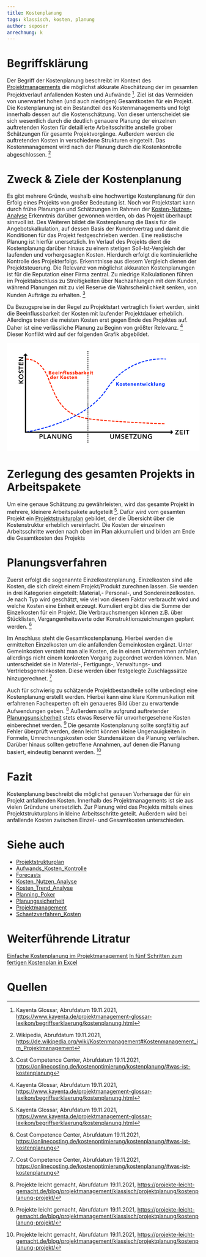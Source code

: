```yaml
---
title: Kostenplanung
tags: klassisch, kosten, planung
author: seposer
anrechnung: k
---
```


# Begriffsklärung
Der Begriff der Kostenplanung beschreibt im Kontext des [Projektmanagements](Projektmanagement.md) die möglichst akkurate Abschätzung der im gesamten Projektverlauf anfallenden Kosten und Aufwände [^1]. Ziel ist das Vermeiden von unerwartet hohen (und auch niedrigen) Gesamtkosten für ein Projekt. 
Die Kostenplanung ist ein Bestandteil des Kostenmanagements und folgt innerhalb dessen auf die Kostenschätzung. Von dieser unterscheidet sie sich wesentlich durch die deutlich genauere Planung der einzelnen auftretenden Kosten für detaillierte Arbeitsschritte anstelle grober Schätzungen für gesamte Projektvorgänge. Außerdem werden die auftretenden Kosten in verschiedene Strukturen eingeteilt. Das Kostenmanagement wird nach der Planung durch die Kostenkontrolle abgeschlossen. [^2]

# Zweck & Ziele der Kostenplanung
Es gibt mehrere Gründe, weshalb eine hochwertige Kostenplanung für den Erfolg eines Projekts von großer Bedeutung ist. Noch vor Projektstart kann durch frühe Planungen und Schätzungen im Rahmen der [Kosten-Nutzen-Analyse](Kosten_Nutzen_Analyse.md) Erkenntnis darüber gewonnen werden, ob das Projekt überhaupt sinnvoll ist. Des Weiteren bildet die Kostenplanung die Basis für die Angebotskalkulation, auf dessen Basis der Kundenvertrag und damit die Konditionen für das Projekt festgeschrieben werden. Eine realistische Planung ist hierfür unersetzlich. Im Verlauf des Projekts dient die Kostenplanung darüber hinaus zu einem stetigen Soll-Ist-Vergleich der laufenden und vorhergesagten Kosten. Hierdurch erfolgt die kontinuierliche Kontrolle des Projekterfolgs. Erkenntnisse aus diesem Vergleich dienen der Projektsteuerung. Die Relevanz von möglichst akkuraten Kostenplanungen ist für die Reputation einer Firma zentral. Zu niedrige Kalkulationen führen im Projektabschluss zu Streitigkeiten über Nachzahlungen mit dem Kunden, während Planungen mit zu viel Reserve die Wahrscheinlichkeit senken, von Kunden Aufträge zu erhalten. [^3]

Da Bezugspreise in der Regel zu Projektstart vertraglich fixiert werden, sinkt die Beeinflussbarkeit der Kosten mit laufender Projektdauer erheblich. Allerdings treten die meisten Kosten erst gegen Ende des Projektes auf. Daher ist eine verlässliche Planung zu Beginn von größter Relevanz. [^1] Dieser Konflikt wird auf der folgenden Grafik abgebildet.

![Beeinflussbarkeit der Kosten im Projektverlauf](Kostenplanung/Kostenbeeinflussbarkeit.png)

# Zerlegung des gesamten Projekts in Arbeitspakete
Um eine genaue Schätzung zu gewährleisten, wird das gesamte Projekt in mehrere, kleinere Arbeitspakete aufgeteilt [^1]. Dafür wird vom gesamten Projekt ein [Projektstrukturplan](Projektstrukturplan.md) gebildet, der die Übersicht über die Kostenstruktur erheblich vereinfacht. Die Kosten der einzelnen Arbeitsschritte werden nach oben im Plan akkumuliert und bilden am Ende die Gesamtkosten des Projekts

# Planungsverfahren
Zuerst erfolgt die sogenannte Einzelkostenplanung. Einzelkosten sind alle Kosten, die sich direkt einem Projekt/Produkt zurechnen lassen. Sie werden in drei Kategorien eingeteilt: Material,- Personal-, und Sondereinzelkosten. Je nach Typ wird geschätzt, wie viel von diesem Faktor verbraucht wird und welche Kosten eine Einheit erzeugt. Kumuliert ergibt dies die Summe der Einzelkosten für ein Projekt. Die Verbrauchsmengen können z.B. über Stücklisten, Vergangenheitswerte oder Konstruktionszeichnungen geplant werden. [^3]

Im Anschluss steht die Gesamtkostenplanung. Hierbei werden die ermittelten Einzelkosten um die anfallenden Gemeinkosten ergänzt. Unter Gemeinkosten versteht man alle Kosten, die in einem Unternehmen anfallen, allerdings nicht einem konkreten Vorgang zugeordnet werden können. Man unterscheidet sie in Material-, Fertigungs-, Verwaltungs- und Vertriebsgemeinkosten. Diese werden über festgelegte Zuschlagssätze hinzugerechnet. [^3]

Auch für schwierig zu schätzende Projektbestandteile sollte unbedingt eine Kostenplanung erstellt werden. Hierbei kann eine klare Kommunikation mit erfahrenen Fachexperten oft ein genaueres Bild über zu erwartende Aufwendungen geben. [^4] Außerdem sollte aufgrund auftretender [Planungsunsicherheit](Planungssicherheit.md) stets etwas Reserve für unvorhergesehene Kosten einberechnet werden. [^4]
Die gesamte Kostenplanung sollte sorgfältig auf Fehler überprüft werden, denn leicht können kleine Ungenauigkeiten in Formeln, Umrechnungskosten oder Stundensätzen die Planung verfälschen. Darüber hinaus sollten getroffene Annahmen, auf denen die Planung basiert, eindeutig benannt werden. [^4]

# Fazit
Kostenplanung beschreibt die möglichst genauen Vorhersage der für ein Projekt anfallenden Kosten. Innerhalb des Projektmanagements ist sie aus vielen Gründune unersetzlich. Zur Planung wird das Projekts mittels eines Projektstrukturplans in kleine Arbeitsschritte geteilt. Außerdem wird bei anfallende Kosten zwischen Einzel- und Gesamtkosten unterschieden.

# Siehe auch
* [Projektstrukturplan](Projektstrukturplan.md)
* [Aufwands_Kosten_Kontrolle](Aufwands_Kosten_Kontrolle.md)
* [Forecasts](Forecasts.md)
* [Kosten_Nutzen_Analyse](Kosten_Nutzen_Analyse.md)
* [Kosten_Trend_Analyse](Kosten_Trend_Analyse.md)
* [Planning_Poker](Planning_Poker.md)
* [Planungssicherheit](Planungssicherheit.md)
* [Projektmanagement](Projektmanagement.md)
* [Schaetzverfahren_Kosten](Schaetzverfahren_Kosten.md)

# Weiterführende Litratur
[Einfache Kostenplanung im Projektmanagement](https://erfolgreich-projekte-leiten.de/kostenplan/)
[In fünf Schritten zum fertigen Kostenplan in Excel](https://www.projektmagazin.de/artikel/fuenf-schritten-zum-fertigen-kostenplan-excel_1085633)

# Quellen

[^1]: Kayenta Glossar, Abrufdatum 19.11.2021, https://www.kayenta.de/projektmanagement-glossar-lexikon/begriffserklaerung/kostenplanung.html
[^2]: Wikipedia, Abrufdatum 19.11.2021, https://de.wikipedia.org/wiki/Kostenmanagement#Kostenmanagement_im_Projektmanagement
[^3]: Cost Competence Center, Abrufdatum 19.11.2021, https://onlinecosting.de/kostenoptimierung/kostenplanung/#was-ist-kostenplanung
[^4]: Projekte leicht gemacht, Abrufdatum 19.11.2021, https://projekte-leicht-gemacht.de/blog/projektmanagement/klassisch/projektplanung/kostenplanung-projekt/
